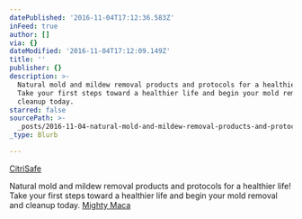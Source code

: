 ```yaml
---
datePublished: '2016-11-04T17:12:36.583Z'
inFeed: true
author: []
via: {}
dateModified: '2016-11-04T17:12:09.149Z'
title: ''
publisher: {}
description: >-
  Natural mold and mildew removal products and protocols for a healthier life!
  Take your first steps toward a healthier life and begin your mold removal and
  cleanup today.
starred: false
sourcePath: >-
  _posts/2016-11-04-natural-mold-and-mildew-removal-products-and-protocols-for-a.md
_type: Blurb

---
```

[CitriSafe][0]

Natural mold and mildew removal products and protocols for a healthier life! Take your first steps toward a healthier life and begin your mold removal and cleanup today.
[Mighty Maca][1]

[0]: http://www.citrisafe.com/
[1]: http://drann.ontraport.com/t?orid=14553&opid=6